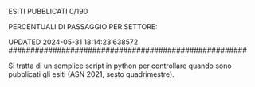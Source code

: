 ESITI PUBBLICATI 0/190 

PERCENTUALI DI PASSAGGIO PER SETTORE:

UPDATED 2024-05-31 18:14:23.638572
###################################################### 

Si tratta di un semplice script in python per controllare quando sono pubblicati gli esiti (ASN 2021, sesto quadrimestre).

